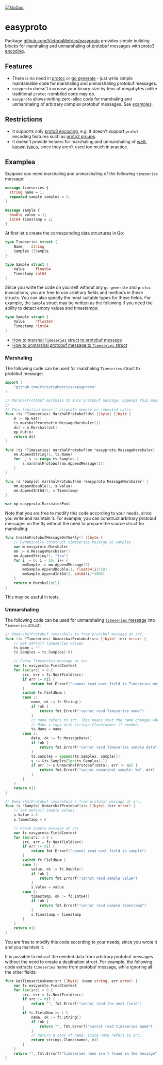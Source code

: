 [![GoDoc](https://godoc.org/github.com/VictoriaMetrics/easyproto?status.svg)](http://godoc.org/github.com/VictoriaMetrics/easyproto)

# easyproto

Package [github.com/VictoriaMetrics/easyproto](http://godoc.org/github.com/VictoriaMetrics/easyproto) provides simple building blocks
for marshaling and unmarshaling of [protobuf](https://protobuf.dev/) messages with [proto3 encoding](https://protobuf.dev/programming-guides/encoding/).

## Features

- There is no need in [protoc](https://grpc.io/docs/protoc-installation/) or [go generate](https://go.dev/blog/generate) -
  just write simple maintainable code for marshaling and unmarshaling protobuf messages.
- `easyproto` doesn't increase your binary size by tens of megabytes unlike traditional `protoc`-combiled code may do.
- `easyproto` allows writing zero-alloc code for marshaling and unmarshaling of arbitrary complex protobuf messages. See [examples](#examples).

## Restrictions

- It supports only [proto3 encoding](https://protobuf.dev/programming-guides/encoding/), e.g. it doesn't support `proto2` encoding
  features such as [proto2 groups](https://protobuf.dev/programming-guides/proto2/#groups).
- It doesn't provide helpers for marshaling and unmarshaling of [well-known types](https://protobuf.dev/reference/protobuf/google.protobuf/),
  since they aren't used too much in practice.

## Examples

Suppose you need marshaling and unmarshaling of the following `timeseries` message:

```proto
message timeseries {
  string name = 1;
  repeated sample samples = 2;
}

message sample {
  double value = 1;
  int64 timestamp = 2;
}
```

At first let's create the corresponding data structures in Go:

```go
type Timeseries struct {
	Name    string
	Samples []Sample
}

type Sample struct {
	Value     float64
	Timestamp int64
}
```

Since you write the code on yourself without any `go generate` and `protoc` invocations,
you are free to use arbitrary fields and methods in these structs. You can also specify the most suitable types for these fields.
For example, the `Sample` struct may be written as the following if you need the ability to detect empty values and timestamps:

```go
type Sample struct {
	Value     *float64
	Timestamp *int64
}
```

* [How to marshal `Timeseries` struct to protobuf message](#marshaling)
* [How to unmarshal protobuf message to `Timeseries` struct](#unmarshaling)

### Marshaling

The following code can be used for marshaling `Timeseries` struct to protobuf message:

```go
import (
	"github.com/VictoriaMetrics/easyproto"
)

// MarshalProtobuf marshals ts into protobuf message, appends this message to dst and returns the result.
//
// This function doesn't allocate memory on repeated calls.
func (ts *Timeseries) MarshalProtobuf(dst []byte) []byte {
	m := mp.Get()
	ts.marshalProtobuf(m.MessageMarshaler())
	dst = m.Marshal(dst)
	mp.Put(m)
	return dst
}

func (ts *Timeseries) marshalProtobuf(mm *easyproto.MessageMarshaler) {
	mm.AppendString(1, ts.Name)
	for _, s := range ts.Samples {
		s.marshalProtobuf(mm.AppendMessage(2))
	}
}

func (s *Sample) marshalProtobuf(mm *easyproto.MessageMarshaler) {
	mm.AppendDouble(1, s.Value)
	mm.AppendInt64(2, s.Timestamp)
}

var mp easyproto.MarshalerPool
```

Note that you are free to modify this code according to your needs, since you write and maintain it.
For example, you can construct arbitrary protobuf messages on the fly without the need to prepare the source struct for marshaling:

```go
func CreateProtobufMessageOnTheFly() []byte {
	// Dynamically construct timeseries message 10 samples
	var m easyproto.Marshaler
	mm := m.MessageMarshaler()
	mm.AppendString(1, "foo")
	for i := 0; i < 10; i++ {
		mmSample := mm.AppendMessage(2)
		mmSample.AppendDouble(1, float64(i)/10)
		mmSample.AppendInt64(2, int64(i)*1000)
	}
	return m.Marshal(nil)
}
```

This may be useful in tests.

### Unmarshaling

The following code can be used for unmarshaling [`timeseries` message](#examples) into `Timeseries` struct:

```go
// UnmarshalProtobuf unmarshals ts from protobuf message at src.
func (ts *Timeseries) UnmarshalProtobuf(src []byte) (err error) {
	// Set default Timeseries values
	ts.Name = ""
	ts.Samples = ts.Samples[:0]

	// Parse Timeseries message at src
	var fc easyproto.FieldContext
	for len(src) > 0 {
		src, err = fc.NextField(src)
		if err != nil {
			return fmt.Errorf("cannot read next field in Timeseries message")
		}
		switch fc.FieldNum {
		case 1:
			name, ok := fc.String()
			if !ok {
				return fmt.Errorf("cannot read Timeseries name")
			}
			// name refers to src. This means that the name changes when src changes.
			// Make a copy with strings.Clone(name) if needed.
			ts.Name = name
		case 2:
			data, ok := fc.MessageData()
			if !ok {
				return fmt.Errorf("cannot read Timeseries sample data")
			}
			ts.Samples = append(ts.Samples, Sample{})
			s := &ts.Samples[len(ts.Samples)-1]
			if err := s.UnmarshalProtobuf(data); err != nil {
				return fmt.Errorf("cannot unmarshal sample: %w", err)
			}
		}
	}
	return nil
}

// UnmarshalProtobuf unmarshals s from protobuf message at src.
func (s *Sample) UnmarshalProtobuf(src []byte) (err error) {
	// Set default Sample values
	s.Value = 0
	s.Timestamp = 0

	// Parse Sample message at src
	var fc easyproto.FieldContext
	for len(src) > 0 {
		src, err = fc.NextField(src)
		if err != nil {
			return fmt.Errorf("cannot read next field in sample")
		}
		switch fc.FieldNum {
		case 1:
			value, ok := fc.Double()
			if !ok {
				return fmt.Errorf("cannot read sample value")
			}
			s.Value = value
		case 2:
			timestamp, ok := fc.Int64()
			if !ok {
				return fmt.Errorf("cannot read sample timestamp")
			}
			s.Timestamp = timestamp
		}
	}
	return nil
}
```

You are free to modify this code according to your needs, since you wrote it and you maintain it.

It is possible to extract the needed data from arbitrary protobuf messages without the need to create a destination struct.
For example, the following code extracts `timeseries` name from protobuf message, while ignoring all the other fields:

```go
func GetTimeseriesName(src []byte) (name string, err error) {
	var fc easyproto.FieldContext
	for len(src) > 0 {
		src, err = fc.NextField(src)
		if src != nil {
			return "", fmt.Errorf("cannot read the next field")
		}
		if fc.FieldNum == 1 {
			name, ok := fc.String()
			if !ok {
				return "", fmt.Errorf("cannot read timeseries name")
			}
			// Return a copy of name, since name refers to src.
			return strings.Clone(name), nil
		}
	}
	return "", fmt.Errorf("timeseries name isn't found in the message")
}
```
